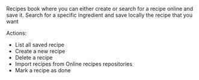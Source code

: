 Recipes book where you can either create or search for a recipe online and save it. 
Search for a specific ingredient and save locally the recipe that you want

Actions:
- List all saved recipe
- Create a new recipe
- Delete a recipe
- Import recipes from Online recipes repositories
- Mark a recipe as done
